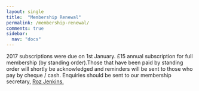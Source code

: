 ```yaml
---
layout: single
title:  "Membership Renewal"
permalink: /membership-renewal/
comments: true
sidebar:
  nav: "docs"
---
```

2017 subscriptions were due on 1st January. £15 annual subscription for full membership (by standing order).Those that have been paid by standing order will shortly be acknowledged and reminders will be sent to those who pay by cheque / cash. Enquiries should be sent to our membership secretary, [Roz Jenkins.](mailto:R.Jenkins@liverpool.ac.uk)